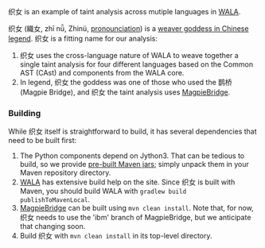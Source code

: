 织女 is an example of taint analysis across mutiple languages in [WALA](https://github.com/wala/WALA).

织女 (織女, zhī nǚ, Zhinü, [pronounciation](https://www.mdbg.net/chinese/dictionary?wdrst=0&popup=1&wdqchssp=%E7%BB%87%E5%A5%B3 )) is a [weaver goddess in Chinese legend](https://medium.com/saseprints/chinese-folktale-the-cowherd-and-the-weaver-girl-cd045f934a6).  织女 is a fitting name for our analysis:
1. 织女 uses the cross-language nature of WALA to weave together a single taint analysis for four different languages based on the Common AST (CAst) and components from the WALA core.
2. In legend, 织女 the goddess was one of those who used the 鹊桥 (Magpie Bridge), and 织女 the taint analysis uses [MagpieBridge](https://github.com/MagpieBridge/MagpieBridge).

### Building

While 织女 itself is straightforward to build, it has several dependencies that need to be built first:
1. The Python components depend on Jython3.  That can be tedious to build, so we provide [pre-built Maven jars](https://github.com/wala/Examples/blob/master/%E7%BB%87%E5%A5%B3/maven/); simply unpack them in your Maven repository directory.
2. [WALA](https://github.com/wala/WALA) has extensive build help on the site.  Since 织女 is built with Maven, you should build WALA with `gradlew build publishToMavenLocal`.
3. [MagpieBridge](https://github.com/MagpieBridge/MagpieBridge) can be built using `mvn clean install`.  Note that, for now, 织女 needs to use the 'ibm' branch of MagpieBridge, but we anticipate that changing soon.
4. Build 织女 with `mvn clean install` in its top-level directory.
